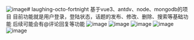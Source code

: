 ![image](https://github.com/MrMa98/forum-website/assets/73485208/bc7efe47-fabf-4a26-9597-4a930d623b1b)# laughing-octo-fortnight
基于vue3、antdv、node、mongodb的项目
目前功能就是用户登录，登陆状态，话题的发布、修改、删除、搜索等基础功能
后续可能会有@评论回复等功能
![image](https://github.com/MrMa98/forum-website/assets/73485208/401a2d49-dbba-4104-84d7-cd54a37b7cb3)
![image](https://github.com/MrMa98/forum-website/assets/73485208/dd3ea58d-c048-441b-908b-fd8eaeb00347)
![image](https://github.com/MrMa98/forum-website/assets/73485208/42b59785-dbfd-4802-b9fc-18c1e8b47c7c)
![image](https://github.com/MrMa98/forum-website/assets/73485208/3788699c-b65b-4b47-bcc5-c10b28cccde3)
![image](https://github.com/MrMa98/forum-website/assets/73485208/13657cb4-a6eb-4115-9b04-d7afe37221cf)





